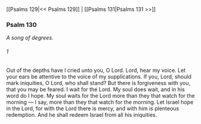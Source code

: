 [[Psalms 129|<< Psalms 129]]  |  [[Psalms 131|Psalms 131 >>]]

### Psalm 130

*A song of degrees.*

###### 1
Out of the depths have I cried unto you, O Lord. Lord, hear my voice. Let your ears be attentive to the voice of my supplications. If you, Lord, should mark iniquities, O Lord, who shall stand? But there is forgiveness with you, that you may be feared. I wait for the Lord. My soul does wait, and in his word do I hope. My soul waits for the Lord more than they that watch for the morning — I say, more than they that watch for the morning. Let Israel hope in the Lord, for with the Lord there is mercy, and with him is plenteous redemption. And he shall redeem Israel from all his iniquities.